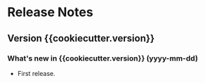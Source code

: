 # Release Notes

## Version {{cookiecutter.version}}

### What's new in {{cookiecutter.version}} (yyyy-mm-dd)

* First release.
